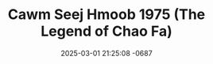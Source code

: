 ---
layout: movie-video-data
date: 2025-03-01 21:25:08 -0687
categories: movie

# Site Attributes
title: "Cawm Seej Hmoob 1975 (The Legend of Chao Fa)"
permalink: "/movie/Cawm_Seej_Hmoob_1975_(The_Legend_of_Chao_Fa)"

# Movie Attributes
synopsis: "Vaj Tuam Thawj played by Tshaj Hawj was one of such legendary figure. He was born in Xaiyaburi Province of the Nothern Laos. His birth given name was Vang Ze but because of his bravery and fearlessness by rescuing many of his villagers from Communist Pathet Laos Government during the end of the Secret War. His villagers often referred to him as Vaj Tuam Thawj (The Rebirth of The King). With such high hope from his people, Vaj Tuam Thawj continued to fought heroically to protect his people and their territory with hope to retain freedom and independence from the Communist Pathet Laos Government. However, all hell broke loose when Vaj Tuam Thawj's father was taken by the Communist Pathet Laos Goverment because of his former tie with the CIA Special Guerrilla Unit (the 'SGU'), a Secret Army bankroll by the US Central Intelligence Agency (the 'CIA') during the Vietnam War to fight on their proxy war inside Laos. Vaj Tuam Thawj was on his last mission to search for his father's whereabout and later met Paj Nyiag played by Xaim Yaj, a daughter of a Communist Pathet Laos Colonel and a spy sent by the Communist Pathet Laos Government. It's a critical time for both Vaj Tuam Hawj and Paj Nyiag to honor their duty because the fire on their eyes just started burning and inside their heart said otherwise about their future. Now, its Vaj Tuam."
producer: "Jimmy Vanlee"
director: "Paul Hu Van"
writer: "Sutharat Chanmavongsee"
video_link: ""
genre: "Historical Action"
year: "2010"
release_type: "DVD"
storage: "Center for Hmong Studies"
thumbnail: "/assets/images/movie_thumbnails/Cawm Seej Hmoob 1975.jpeg"
publishing_company: "Modern Jungle Art Studio"

# Sequels + Parts
base_movie: ""
total_parts: 
sequel: ""

# Movie Cast
cast:
- name: "Txhaj Hawj"
- name: "Xaim Yaj"
- name: "Kiab Toom Ham"
- name: "Paj Huab Xyooj"
- name: "Lug Xyooj"
- name: "Yim Leej Lis"
- name: "Has Vaj"
- name: "Yeeb Pov Xyooj"
- name: "Ci Hawj"
- name: "Vam Thoj"
---